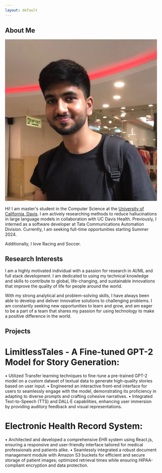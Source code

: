 ```yaml
---
layout: default
---
```


## About Me

<img class="profile-picture" src="website_image.jpg">

Hi! I am master's student in the Computer Science at the [University of California, Davis](https://www.ucdavis.edu). I am actively researching methods to reduce hallucinations in large language models in collaboration with UC Davis Health. Previously, I interned as a software developer at Tata Communications Automation Division. Currently, I am seeking full-time opportunities starting Summer 2024.

Additionally, I love Racing and Soccer.

## Research Interests

I am a highly motivated individual with a passion for research in AI/ML and full stack development. I am dedicated to using my technical knowledge and skills to contribute to global, life-changing, and sustainable innovations that improve the quality of life for people around the world.

With my strong analytical and problem-solving skills, I have always been able to develop and deliver innovative solutions to challenging problems. I am constantly seeking new opportunities to learn and grow, and am eager to be a part of a team that shares my passion for using technology to make a positive difference in the world.

## Projects

# LimitlessTales - A Fine-tuned GPT-2 Model for Story Generation:

• Utilized Transfer learning techniques to fine-tune a pre-trained GPT-2 model on a custom dataset of textual data to generate high-quality stories based on user input.
• Engineered an interactive front-end interface for users to seamlessly engage with the model, demonstrating its proficiency in adapting to diverse prompts and crafting cohesive narratives.
• Integrated Text-to-Speech (TTS) and DALL·E capabilities, enhancing user immersion by providing auditory feedback and visual representations.

# Electronic Health Record System:

• Architected and developed a comprehensive EHR system using React.js, ensuring a responsive and user-friendly interface tailored for medical professionals and patients alike.
• Seamlessly integrated a robust document management module with Amazon S3 buckets for efficient and secure storage of patient images; optimized retrieval times while ensuring HIPAA-compliant encryption and data protection.
